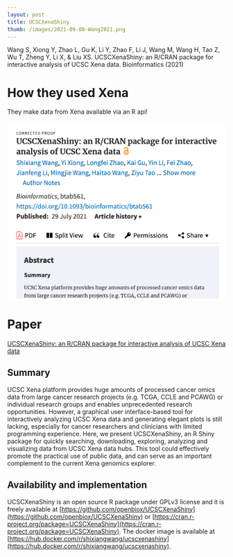 ```yaml
---
layout: post
title: UCSCXenaShiny
thumb: /images/2021-09-08-Wang2021.png
---
```



Wang S, Xiong Y, Zhao L, Gu K, Li Y, Zhao F, Li J, Wang M, Wang H, Tao Z, Wu T, Zheng Y, Li X, & Liu XS. UCSCXenaShiny: an R/CRAN package for interactive analysis of UCSC Xena data. Bioinformatics (2021) 

# How they used Xena
They make data from Xena available via an R api!

![Screenshot of the paper](/images/2021-09-08-Wang2021.png)

# Paper
[UCSCXenaShiny: an R/CRAN package for interactive analysis of UCSC Xena data](https://doi.org/10.1093/bioinformatics/btab561)

## Summary
UCSC Xena platform provides huge amounts of processed cancer omics data from large cancer research projects (e.g. TCGA, CCLE and PCAWG) or individual research groups and enables unprecedented research opportunities. However, a graphical user interface-based tool for interactively analyzing UCSC Xena data and generating elegant plots is still lacking, especially for cancer researchers and clinicians with limited programming experience. Here, we present UCSCXenaShiny, an R Shiny package for quickly searching, downloading, exploring, analyzing and visualizing data from UCSC Xena data hubs. This tool could effectively promote the practical use of public data, and can serve as an important complement to the current Xena genomics explorer.
## Availability and implementation
UCSCXenaShiny is an open source R package under GPLv3 license and it is freely available at [https://github.com/openbiox/UCSCXenaShiny](https://github.com/openbiox/UCSCXenaShiny) or [https://cran.r-project.org/package=UCSCXenaShiny](https://cran.r-project.org/package=UCSCXenaShiny). The docker image is available at [https://hub.docker.com/r/shixiangwang/ucscxenashiny](https://hub.docker.com/r/shixiangwang/ucscxenashiny).
